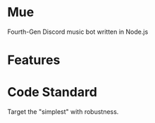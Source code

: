 # Mue
Fourth-Gen Discord music bot written in Node.js

# Features

# Code Standard
Target the "simplest" with robustness.
